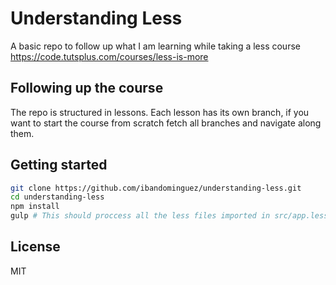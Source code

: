 # Understanding Less
A basic repo to follow up what I am learning while taking a less course https://code.tutsplus.com/courses/less-is-more

## Following up the course

The repo is structured in lessons. Each lesson has its own branch, if you want to start the course from scratch fetch all branches and navigate along them.

## Getting started

```sh
git clone https://github.com/ibandominguez/understanding-less.git
cd understanding-less
npm install
gulp # This should proccess all the less files imported in src/app.less
```

## License

MIT
